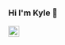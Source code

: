 <!--
Template ideas taken from here https://github.com/kautukkundan/Awesome-Profile-README-templates/blob/master/dynamic-realtime/Vaporjawn.md
-->

### Hi I'm Kyle :wave:

<a href="https://au.linkedin.com/in/kyle-jackson-14ab30101/">
  <img align="left" alt="Kyle's LinkedIn" width="22px" src="https://cdn.jsdelivr.net/npm/simple-icons@v3/icons/linkedin.svg" />
</a>

<br />
<br />
